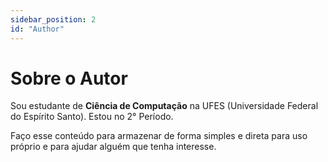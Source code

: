 ```yaml
---
sidebar_position: 2
id: "Author"
---
```

# Sobre o Autor

Sou estudante de **Ciência de Computação** na UFES (Universidade Federal do Espírito Santo).
Estou no 2° Período.

Faço esse conteúdo para armazenar de forma simples e direta para uso próprio e para ajudar
alguém que tenha interesse.